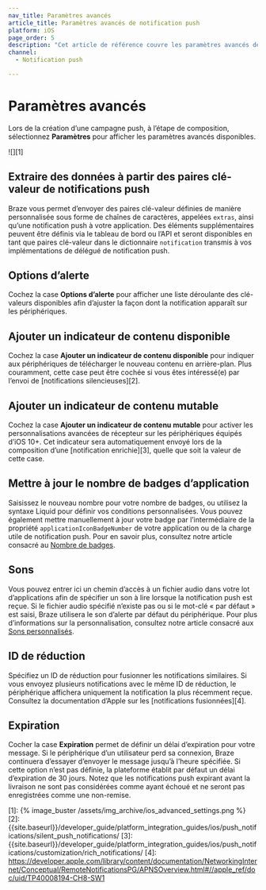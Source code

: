 ```yaml
---
nav_title: Paramètres avancés
article_title: Paramètres avancés de notification push
platform: iOS
page_order: 5
description: "Cet article de référence couvre les paramètres avancés de notification push pour iOS tels que les options d’alerte, les sons, l’expiration, etc."
channel:
  - Notification push

---
```


# Paramètres avancés

Lors de la création d’une campagne push, à l’étape de composition, sélectionnez **Paramètres** pour afficher les paramètres avancés disponibles.

![][1]

## Extraire des données à partir des paires clé-valeur de notifications push

Braze vous permet d’envoyer des paires clé-valeur définies de manière personnalisée sous forme de chaînes de caractères, appelées `extras`, ainsi qu’une notification push à votre application. Des éléments supplémentaires peuvent être définis via le tableau de bord ou l’API et seront disponibles en tant que paires clé-valeur dans le dictionnaire `notification` transmis à vos implémentations de délégué de notification push.

## Options d’alerte

Cochez la case **Options d’alerte** pour afficher une liste déroulante des clé-valeurs disponibles afin d’ajuster la façon dont la notification apparaît sur les périphériques.

## Ajouter un indicateur de contenu disponible

Cochez la case **Ajouter un indicateur de contenu disponible** pour indiquer aux périphériques de télécharger le nouveau contenu en arrière-plan. Plus couramment, cette case peut être cochée si vous êtes intéressé(e) par l’envoi de [notifications silencieuses][2].

## Ajouter un indicateur de contenu mutable

Cochez la case **Ajouter un indicateur de contenu mutable** pour activer les personnalisations avancées de récepteur sur les périphériques équipés d’iOS 10+. Cet indicateur sera automatiquement envoyé lors de la composition d’une [notification enrichie][3], quelle que soit la valeur de cette case.

## Mettre à jour le nombre de badges d’application

Saisissez le nouveau nombre pour votre nombre de badges, ou utilisez la syntaxe Liquid pour définir vos conditions personnalisées. Vous pouvez également mettre manuellement à jour votre badge par l’intermédiaire de la propriété `applicationIconBadgeNumber` de votre application ou de la charge utile de notification push. Pour en savoir plus, consultez notre article consacré au [Nombre de badges]({{site.baseurl}}/developer_guide/platform_integration_guides/ios/push_notifications/customization/badges/).

## Sons

Vous pouvez entrer ici un chemin d’accès à un fichier audio dans votre lot d’applications afin de spécifier un son à lire lorsque la notification push est reçue. Si le fichier audio spécifié n’existe pas ou si le mot-clé « par défaut » est saisi, Braze utilisera le son d’alerte par défaut du périphérique. Pour plus d’informations sur la personnalisation, consultez notre article consacré aux [Sons personnalisés]({{site.baseurl}}/developer_guide/platform_integration_guides/ios/push_notifications/customization/custom_sounds/).

## ID de réduction

Spécifiez un ID de réduction pour fusionner les notifications similaires. Si vous envoyez plusieurs notifications avec le même ID de réduction, le périphérique affichera uniquement la notification la plus récemment reçue. Consultez la documentation d’Apple sur les [notifications fusionnées][4].

## Expiration

Cocher la case **Expiration** permet de définir un délai d’expiration pour votre message. Si le périphérique d’un utilisateur perd sa connexion, Braze continuera d’essayer d’envoyer le message jusqu’à l’heure spécifiée. Si cette option n’est pas définie, la plateforme établit par défaut un délai d’expiration de 30 jours. Notez que les notifications push expirant avant la livraison ne sont pas considérées comme ayant échoué et ne seront pas enregistrées comme une non-remise.

[1]: {% image_buster /assets/img_archive/ios_advanced_settings.png %}
[2]: {{site.baseurl}}/developer_guide/platform_integration_guides/ios/push_notifications/silent_push_notifications/
[3]: {{site.baseurl}}/developer_guide/platform_integration_guides/ios/push_notifications/customization/rich_notifications/
[4]: https://developer.apple.com/library/content/documentation/NetworkingInternet/Conceptual/RemoteNotificationsPG/APNSOverview.html#//apple_ref/doc/uid/TP40008194-CH8-SW1
